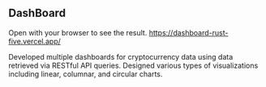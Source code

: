 ## DashBoard

Open with your browser to see the result. https://dashboard-rust-five.vercel.app/


Developed multiple dashboards for cryptocurrency data using data retrieved via RESTful API queries. Designed various types of visualizations including linear, columnar, and circular charts.

